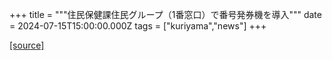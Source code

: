 +++
title = """住民保健課住民グループ（1番窓口）で番号発券機を導入"""
date = 2024-07-15T15:00:00.000Z
tags = ["kuriyama","news"]
+++


[[source]](https://www.town.kuriyama.hokkaido.jp/soshiki/36/28020.html)
